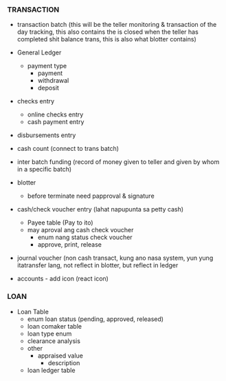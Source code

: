 ### TRANSACTION

- transaction batch (this will be the teller monitoring & transaction of the day tracking, this also contains the is closed when the teller has completed shit balance trans, this is also what blotter contains)

- General Ledger
    - payment type
        - payment
        - withdrawal
        - deposit
- checks entry
    - online checks entry
    - cash payment entry
- disbursements entry
- cash count (connect to trans batch)
- inter batch funding (record of money given to teller and given by whom in a specific batch)
- blotter
    - before terminate need papproval & signature
- cash/check voucher entry (lahat napupunta sa petty cash)
    - Payee table (Pay to ito)
    - may aproval ang cash check voucher
        - enum nang status check voucher
        - approve, print, release
- journal voucher (non cash transact, kung ano nasa system, yun yung itatransfer lang, not reflect in blotter, but reflect in ledger
- accounts - add icon (react icon)

### LOAN

- Loan Table
    - enum loan status (pending, approved, released)
    - loan comaker table
    - loan type enum
    - clearance analysis
    - other
        - appraised value
            - description
    - loan ledger table
